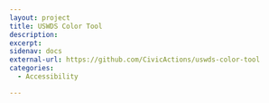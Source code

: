 ```yaml
---
layout: project
title: USWDS Color Tool
description: 
excerpt: 
sidenav: docs
external-url: https://github.com/CivicActions/uswds-color-tool
categories:
  - Accessibility

---
```


